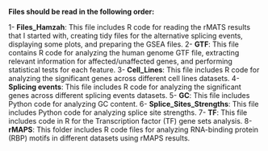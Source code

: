 **Files should be read in the following order:**

1- **Files_Hamzah**: This file includes R code for reading the rMATS results that I started with, creating tidy files for the alternative splicing events, displaying some plots, and preparing the GSEA files.
2- **GTF**: This file contains R code for analyzing the human genome GTF file, extracting relevant information for affected/unaffected genes, and performing statistical tests for each feature. 
3- **Cell_Lines**: This file includes R code for analyzing the significant genes across different cell lines datasets.
4- **Splicing events**: This file includes R code for analyzing the significant genes across different splicing events datasets. 
5- **GC**: This file includes Python code for analyzing GC content.
6- **Splice_Sites_Strengths**: This file includes Python code for analyzing splice site strengths. 
7- **TF**: This file includes code in R for the Transcription factor (TF) gene sets analysis. 
8- **rMAPS**: This folder includes R code files for analyzing RNA-binding protein (RBP) motifs in different datasets using rMAPS results.
